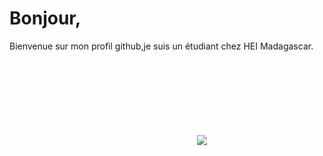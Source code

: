 <h1>Bonjour,</h1>
Bienvenue sur mon profil github,je suis un étudiant chez HEI Madagascar.
<br> 

<svg>
  <img src ="https://www.codewars.com/users/Andrianina/badges/large" />  
  <svg/>
  
